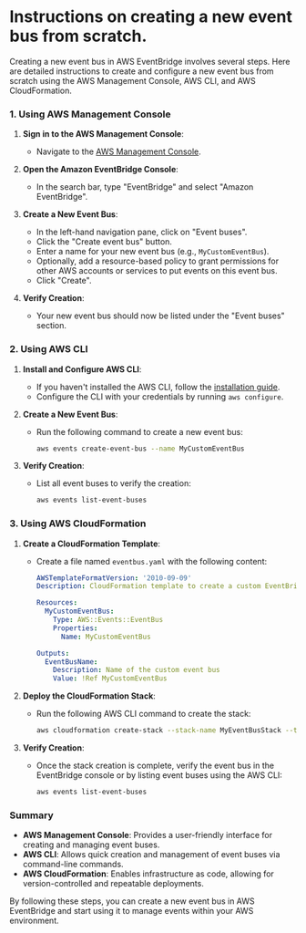 # Instructions on creating a new event bus from scratch.

Creating a new event bus in AWS EventBridge involves several steps. Here are detailed instructions to create and configure a new event bus from scratch using the AWS Management Console, AWS CLI, and AWS CloudFormation.

### 1. Using AWS Management Console

1. **Sign in to the AWS Management Console**:
   - Navigate to the [AWS Management Console](https://aws.amazon.com/console/).

2. **Open the Amazon EventBridge Console**:
   - In the search bar, type "EventBridge" and select "Amazon EventBridge".

3. **Create a New Event Bus**:
   - In the left-hand navigation pane, click on "Event buses".
   - Click the "Create event bus" button.
   - Enter a name for your new event bus (e.g., `MyCustomEventBus`).
   - Optionally, add a resource-based policy to grant permissions for other AWS accounts or services to put events on this event bus.
   - Click "Create".

4. **Verify Creation**:
   - Your new event bus should now be listed under the "Event buses" section.

### 2. Using AWS CLI

1. **Install and Configure AWS CLI**:
   - If you haven't installed the AWS CLI, follow the [installation guide](https://docs.aws.amazon.com/cli/latest/userguide/install-cliv2.html).
   - Configure the CLI with your credentials by running `aws configure`.

2. **Create a New Event Bus**:
   - Run the following command to create a new event bus:

     ```sh
     aws events create-event-bus --name MyCustomEventBus
     ```

3. **Verify Creation**:
   - List all event buses to verify the creation:

     ```sh
     aws events list-event-buses
     ```

### 3. Using AWS CloudFormation

1. **Create a CloudFormation Template**:
   - Create a file named `eventbus.yaml` with the following content:

     ```yaml
     AWSTemplateFormatVersion: '2010-09-09'
     Description: CloudFormation template to create a custom EventBridge event bus

     Resources:
       MyCustomEventBus:
         Type: AWS::Events::EventBus
         Properties:
           Name: MyCustomEventBus

     Outputs:
       EventBusName:
         Description: Name of the custom event bus
         Value: !Ref MyCustomEventBus
     ```

2. **Deploy the CloudFormation Stack**:
   - Run the following AWS CLI command to create the stack:

     ```sh
     aws cloudformation create-stack --stack-name MyEventBusStack --template-body file://eventbus.yaml
     ```

3. **Verify Creation**:
   - Once the stack creation is complete, verify the event bus in the EventBridge console or by listing event buses using the AWS CLI:

     ```sh
     aws events list-event-buses
     ```

### Summary

- **AWS Management Console**: Provides a user-friendly interface for creating and managing event buses.
- **AWS CLI**: Allows quick creation and management of event buses via command-line commands.
- **AWS CloudFormation**: Enables infrastructure as code, allowing for version-controlled and repeatable deployments.

By following these steps, you can create a new event bus in AWS EventBridge and start using it to manage events within your AWS environment.
